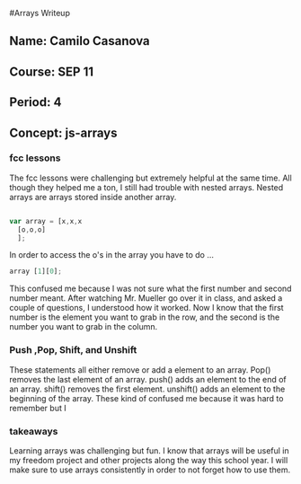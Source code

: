 #Arrays Writeup

## Name: Camilo Casanova
## Course: SEP 11
## Period: 4
## Concept: js-arrays

### fcc lessons

The fcc lessons were challenging but extremely helpful at the same time. All though they helped me a ton, I still had trouble with nested arrays. Nested arrays are arrays stored inside another array.

```js

var array = [x,x,x
  [o,o,o]
  ];

```

In order to access the o's in the array you have to do ...

```js
array [1][0];
```

This confused me because I was not sure what the first number and second number meant. After watching Mr. Mueller go over it in class, and asked a couple of questions, I understood how it worked. Now I know that the first number is the element you want to grab in the row, and the second is the number you want to grab in the column.

### Push ,Pop, Shift, and Unshift

These statements all either remove or add a element to an array. Pop() removes the last element of an array. push() adds an element to the end of an array. shift() removes the first element. unshift() adds an element to the beginning of the array. These kind of confused me because it was hard to remember but I  

### takeaways

Learning arrays was challenging but fun. I know that arrays will be useful in my freedom project and other projects along the way this school year. I will make sure to use arrays consistently in order to not forget how to use them.
